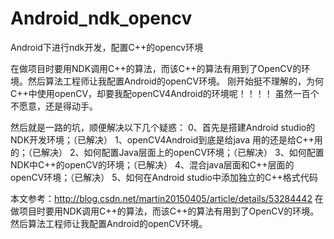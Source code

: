 # Android_ndk_opencv
Android下进行ndk开发，配置C++的opencv环境


在做项目时要用NDK调用C++的算法，而该C++的算法有用到了OpenCV的环境。然后算法工程师让我配置Android的openCV环境。
刚开始挺不理解的，为何C++中使用openCV，却要我配openCV4Android的环境呢！！！！
虽然一百个不愿意，还是得动手。

然后就是一路的坑，顺便解决以下几个疑惑：
0、首先是搭建Android studio的NDK开发环境；（已解决）
1、openCV4Android到底是给java 用的还是给C++用的；（已解决）
2、如何配置Java层面上的openCV环境；（已解决）
3、如何配置NDK中C++的openCV的环境；（已解决）
4、混合java层面和C++层面的openCV环境；（已解决）
5、如何在Android studio中添加独立的C++格式代码



本文参考：http://blog.csdn.net/martin20150405/article/details/53284442
在做项目时要用NDK调用C++的算法，而该C++的算法有用到了OpenCV的环境。然后算法工程师让我配置Android的openCV环境。
